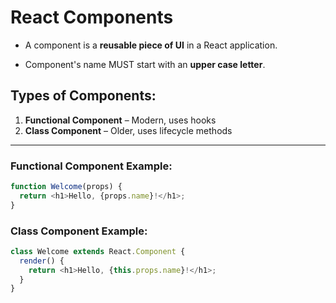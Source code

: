 # React Components

- A component is a **reusable piece of UI** in a React application.

- Component's name MUST start with an **upper case letter**.
## Types of Components:
1. **Functional Component** – Modern, uses hooks
2. **Class Component** – Older, uses lifecycle methods

---

### Functional Component Example:

```js
function Welcome(props) {
  return <h1>Hello, {props.name}!</h1>;
}
```
### Class Component Example:
```js
class Welcome extends React.Component {
  render() {
    return <h1>Hello, {this.props.name}!</h1>;
  }
}
```
